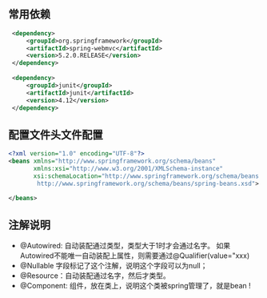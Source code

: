 ## 常用依赖
```xml
 <dependency>
     <groupId>org.springframework</groupId>
     <artifactId>spring-webmvc</artifactId>
     <version>5.2.0.RELEASE</version>
 </dependency>
 
 <dependency>
     <groupId>junit</groupId>
     <artifactId>junit</artifactId>
     <version>4.12</version>
 </dependency>
```

## 配置文件头文件配置
```xml
<?xml version="1.0" encoding="UTF-8"?>
<beans xmlns="http://www.springframework.org/schema/beans"
       xmlns:xsi="http://www.w3.org/2001/XMLSchema-instance"
       xsi:schemaLocation="http://www.springframework.org/schema/beans
        http://www.springframework.org/schema/beans/spring-beans.xsd">

</beans>
```



## 注解说明
- @Autowired: 自动装配通过类型，类型大于1时才会通过名字。
    如果Autowired不能唯一自动装配上属性，则需要通过@Qualifier(value="xxx)
- @Nullable 字段标记了这个注解，说明这个字段可以为null；
- @Resource：自动装配通过名字，然后才类型。 
- @Component: 组件，放在类上，说明这个类被spring管理了，就是bean !

